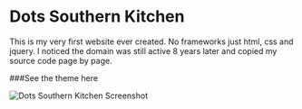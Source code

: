# Dots Southern Kitchen
This is my very first website ever created. No frameworks just html, css and jquery. I noticed the domain was still active 8 years later and copied my source code page by page. 

###See the theme here

![Dots Southern Kitchen Screenshot](https://res.cloudinary.com/imagine-design-develop/image/upload/v1595886728/screenshot.png)
